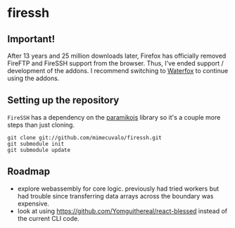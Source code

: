 # firessh

## Important!
After 13 years and 25 million downloads later, Firefox has officially removed FireFTP and FireSSH support from the browser. Thus, I've ended support / development of the addons. I recommend switching to [Waterfox](http://www.waterfoxproject.org) to continue using the addons.

## Setting up the repository

`FireSSH` has a dependency on the [paramikojs](https://github.com/mimecuvalo/paramikojs) library so it's a couple more steps than just cloning.

    git clone git://github.com/mimecuvalo/firessh.git
    git submodule init
    git submodule update

## Roadmap

- explore webassembly for core logic. previously had tried workers but had trouble since transferring data arrays across
  the boundary was expensive.
- look at using https://github.com/Yomguithereal/react-blessed instead of the current CLI code.